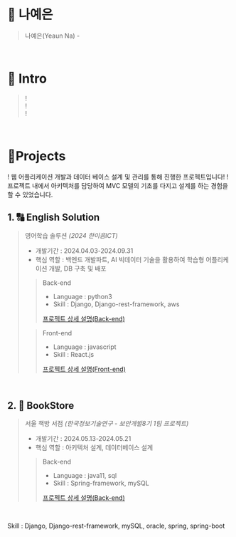 # 📜 나예은 

> 나예은(Yeaun Na) -

<br />

# 👋 Intro

> !  
> !  
> !

<br />

# 📝Projects
! 웹 어플리케이션 개발과 데이터 베이스 설계 및 관리를 통해 진행한 프로젝트입니다!
!프로젝트 내에서 아키텍처를 담당하여 MVC 모델의 기초를 다지고 설계를 하는 경험을 할 수 있었습니다.

## 1. 🔠 English Solution

> 영어학습 솔루션 _(2024 한이음ICT)_
>
> - 개발기간 : 2024.04.03-2024.09.31
> - 핵심 역할 : 백엔드 개발파트, AI 빅데이터 기술을 활용하여 학습형 어플리케이션 개발, DB 구축 및 배포
>
>> Back-end
>> - Language : python3
>> - Skill : Django, Django-rest-framework, aws
>> 
>> [프로젝트 상세 설명(Back-end)](https://github.com/englishsolution/englishsolution_backend)  
>
>> Front-end
>> - Language : javascript
>> - Skill : React.js
>>
>> [프로젝트 상세 설명(Front-end)](https://github.com/englishsolution/englishsolution_frontend)

<br />

## 2. 📖 BookStore

> 서울 책방 서점 _(한국정보기술연구 - 보안개발8기 1팀 프로젝트)_
>
> - 개발기간 : 2024.05.13-2024.05.21
> - 핵심 역할 : 아키텍처 설계, 데이터베이스 설계
>
>> Back-end
>> - Language : java11, sql
>> - Skill : Spring-framework, mySQL
>> 
>> [프로젝트 상세 설명(Back-end)](https://github.com/hera1228/book_store)  

<br />


Skill : Django, Django-rest-framework, mySQL, oracle, spring, spring-boot

